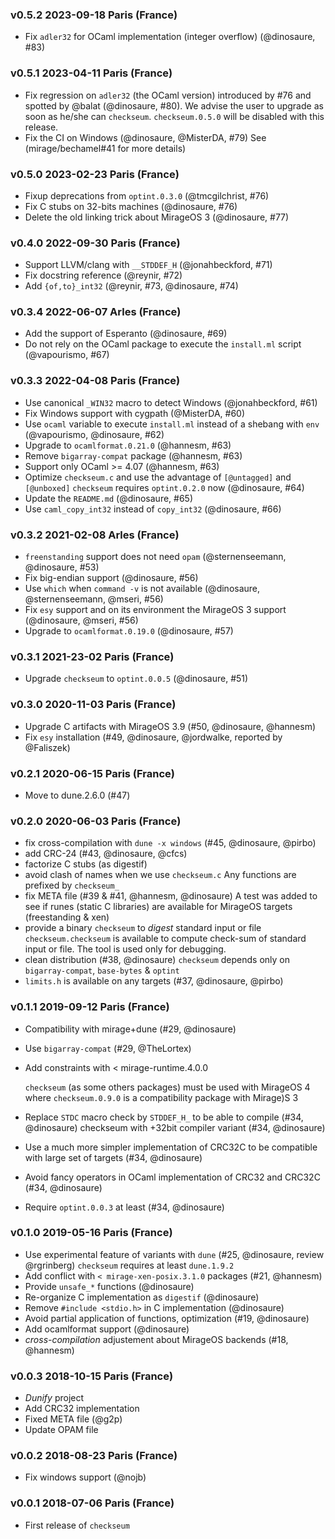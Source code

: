 ### v0.5.2 2023-09-18 Paris (France)

- Fix `adler32` for OCaml implementation (integer overflow) (@dinosaure, #83)

### v0.5.1 2023-04-11 Paris (France)

- Fix regression on `adler32` (the OCaml version) introduced by #76 and spotted
  by @balat (@dinosaure, #80). We advise the user to upgrade as soon as he/she
  can `checkseum`. `checkseum.0.5.0` will be disabled with this release.
- Fix the CI on Windows (@dinosaure, @MisterDA, #79)
  See (mirage/bechamel#41 for more details)

### v0.5.0 2023-02-23 Paris (France)

- Fixup deprecations from `optint.0.3.0` (@tmcgilchrist, #76)
- Fix C stubs on 32-bits machines (@dinosaure, #76)
- Delete the old linking trick about MirageOS 3 (@dinosaure, #77)

### v0.4.0 2022-09-30 Paris (France)

- Support LLVM/clang with `__STDDEF_H` (@jonahbeckford, #71)
- Fix docstring reference (@reynir, #72)
- Add `{of,to}_int32` (@reynir, #73, @dinosaure, #74)

### v0.3.4 2022-06-07 Arles (France)

- Add the support of Esperanto (@dinosaure, #69)
- Do not rely on the OCaml package to execute the `install.ml` script (@vapourismo, #67)

### v0.3.3 2022-04-08 Paris (France)

- Use canonical `_WIN32` macro to detect Windows (@jonahbeckford, #61)
- Fix Windows support with cygpath (@MisterDA, #60)
- Use `ocaml` variable to execute `install.ml` instead of a shebang with `env`
  (@vapourismo, @dinosaure, #62)
- Upgrade to `ocamlformat.0.21.0` (@hannesm, #63)
- Remove `bigarray-compat` package (@hannesm, #63)
- Support only OCaml >= 4.07 (@hannesm, #63)
- Optimize `checkseum.c` and use the advantage of `[@untagged]` and `[@unboxed]`
  `checkseum` requires `optint.0.2.0` now (@dinosaure, #64)
- Update the `README.md` (@dinosaure, #65)
- Use `caml_copy_int32` instead of `copy_int32` (@dinosaure, #66)

### v0.3.2 2021-02-08 Arles (France)

- `freenstanding` support does not need `opam` (@sternenseemann, @dinosaure, #53)
- Fix big-endian support (@dinosaure, #56)
- Use `which` when `command -v` is not available (@dinosaure, @sternenseemann, @mseri, #56)
- Fix `esy` support and on its environment the MirageOS 3 support (@dinosaure, @mseri, #56)
- Upgrade to `ocamlformat.0.19.0` (@dinosaure, #57)

### v0.3.1 2021-23-02 Paris (France)

- Upgrade `checkseum` to `optint.0.0.5` (@dinosaure, #51)

### v0.3.0 2020-11-03 Paris (France)

- Upgrade C artifacts with MirageOS 3.9 (#50, @dinosaure, @hannesm)
- Fix `esy` installation (#49, @dinosaure, @jordwalke, reported by @Faliszek)

### v0.2.1 2020-06-15 Paris (France)

- Move to dune.2.6.0 (#47)

### v0.2.0 2020-06-03 Paris (France)

- fix cross-compilation with `dune -x windows` (#45, @dinosaure, @pirbo)
- add CRC-24 (#43, @dinosaure, @cfcs)
- factorize C stubs (as digestif)
- avoid clash of names when we use `checkseum.c`
  Any functions are prefixed by `checkseum_`
- fix META file (#39 & #41, @hannesm, @dinosaure)
  A test was added to see if runes (static C libraries) are available for
  MirageOS targets (freestanding & xen)
- provide a binary `checkseum` to _digest_ standard input or file
  `checkseum.checkseum` is available to compute check-sum of standard input
  or file. The tool is used only for debugging.
- clean distribution (#38, @dinosaure)
  `checkseum` depends only on `bigarray-compat`, `base-bytes` & `optint`
- `limits.h` is available on any targets (#37, @dinosaure, @pirbo)

### v0.1.1 2019-09-12 Paris (France)

- Compatibility with mirage+dune (#29, @dinosaure)
- Use `bigarray-compat` (#29, @TheLortex)
- Add constraints with < mirage-runtime.4.0.0

  `checkseum` (as some others packages) must be used with MirageOS 4
  where `checkseum.0.9.0` is a compatibility package with Mirage)S 3

- Replace `STDC` macro check by `STDDEF_H_` to be able to compile (#34, @dinosaure)
  checkseum with +32bit compiler variant (#34, @dinosaure)
- Use a much more simpler implementation of CRC32C to be compatible with large set of targets (#34, @dinosaure)
- Avoid fancy operators in OCaml implementation of CRC32 and CRC32C (#34, @dinosaure)
- Require `optint.0.0.3` at least (#34, @dinosaure)

### v0.1.0 2019-05-16 Paris (France)

- Use experimental feature of variants with `dune` (#25, @dinosaure, review @rgrinberg)
  `checkseum` requires at least `dune.1.9.2`
- Add conflict with `< mirage-xen-posix.3.1.0` packages (#21, @hannesm)
- Provide `unsafe_*` functions (@dinosaure)
- Re-organize C implementation as `digestif` (@dinosaure)
- Remove `#include <stdio.h>` in C implementation (@dinosaure)
- Avoid partial application of functions, optimization (#19, @dinosaure)
- Add ocamlformat support (@dinosaure)
- _cross-compilation_ adjustement about MirageOS backends (#18, @hannesm)

### v0.0.3 2018-10-15 Paris (France)

- _Dunify_ project
- Add CRC32 implementation
- Fixed META file (@g2p)
- Update OPAM file

### v0.0.2 2018-08-23 Paris (France)

- Fix windows support (@nojb)

### v0.0.1 2018-07-06 Paris (France)

- First release of `checkseum`
